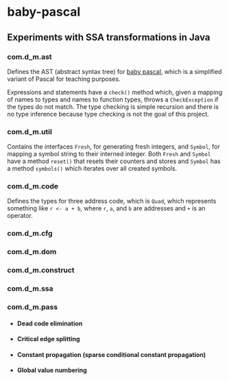 baby-pascal
===========

Experiments with SSA transformations in Java
--------------------------------------------

### com.d_m.ast

Defines the AST (abstract syntax tree)
for [baby pascal](https://pauillac.inria.fr/~maranget/X/compil/poly/interprete.html), which
is a simplified variant of Pascal for teaching purposes.

Expressions and statements have a `check()` method which, given a mapping of names to types and names to function types,
throws a `CheckException` if the types do not match. The type checking is simple recursion and there is no type
inference
because type checking is not the goal of this project.

### com.d_m.util

Contains the interfaces `Fresh`, for generating fresh integers, and `Symbol`, for
mapping a symbol string to their interned integer.
Both `Fresh` and `Symbol` have a method `reset()` that resets their counters and stores and `Symbol` has a
method `symbols()` which iterates over all created symbols.

### com.d_m.code

Defines the types for three address code, which is `Quad`, which represents something like
`r <- a + b`, where `r`, `a`, and `b` are addresses and `+` is an operator.

### com.d_m.cfg

### com.d_m.dom

### com.d_m.construct

### com.d_m.ssa

### com.d_m.pass

* #### Dead code elimination

* #### Critical edge splitting

* #### Constant propagation (sparse conditional constant propagation)

* #### Global value numbering
